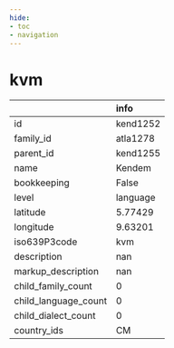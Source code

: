 ```yaml
---
hide:
- toc
- navigation
---
```

# kvm
|                      | info     |
|:---------------------|:---------|
| id                   | kend1252 |
| family_id            | atla1278 |
| parent_id            | kend1255 |
| name                 | Kendem   |
| bookkeeping          | False    |
| level                | language |
| latitude             | 5.77429  |
| longitude            | 9.63201  |
| iso639P3code         | kvm      |
| description          | nan      |
| markup_description   | nan      |
| child_family_count   | 0        |
| child_language_count | 0        |
| child_dialect_count  | 0        |
| country_ids          | CM       |